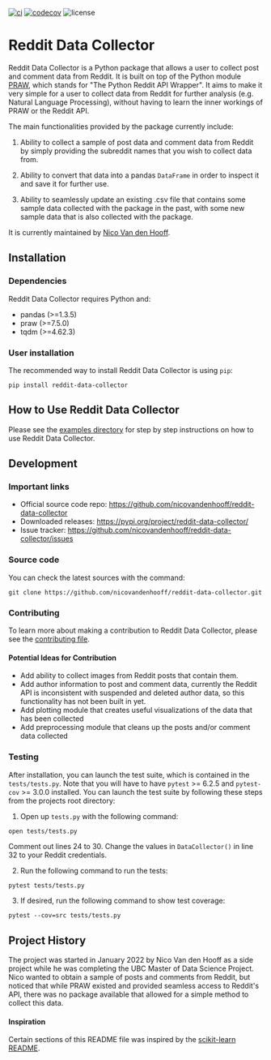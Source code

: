 [![ci](https://github.com/nicovandenhooff/reddit-data-collector/actions/workflows/ci.yml/badge.svg)](https://github.com/nicovandenhooff/reddit-data-collector/actions/workflows/ci.yml)
[![codecov](https://codecov.io/gh/nicovandenhooff/reddit-data-collector/branch/main/graph/badge.svg?token=G6KM5UCJ8N)](https://codecov.io/gh/nicovandenhooff/reddit-data-collector)
![license](https://img.shields.io/github/license/nicovandenhooff/reddit-data-collector)

# Reddit Data Collector

Reddit Data Collector is a Python package that allows a user to collect post and comment data from Reddit. It is built on top of the Python module [PRAW](https://praw.readthedocs.io/en/stable/), which stands for "The Python Reddit API Wrapper". It aims to make it very simple for a user to collect data from Reddit for further analysis (e.g. Natural Language Processing), without having to learn the inner workings of PRAW or the Reddit API.

The main functionalities provided by the package currently include:

1. Ability to collect a sample of post data and comment data from Reddit by simply providing the subreddit names that you wish to collect data from.

2. Ability to convert that data into a pandas `DataFrame` in order to inspect it and save it for further use.

3. Ability to seamlessly update an existing .csv file that contains some sample data collected with the package in the past, with some new sample data that is also collected with the package.

It is currently maintained by [Nico Van den Hooff](https://www.nicovandenhooff.com/).

## Installation

### Dependencies

Reddit Data Collector requires Python and:

- pandas (>=1.3.5)
- praw (>=7.5.0)
- tqdm (>=4.62.3)

### User installation

The recommended way to install Reddit Data Collector is using `pip`:

```shell
pip install reddit-data-collector
```

## How to Use Reddit Data Collector

Please see the [examples directory](https://github.com/nicovandenhooff/reddit-data-collector/tree/main/examples) for step by step instructions on how to use Reddit Data Collector.

## Development

### Important links

- Official source code repo: https://github.com/nicovandenhooff/reddit-data-collector
- Downloaded releases: https://pypi.org/project/reddit-data-collector/
- Issue tracker: https://github.com/nicovandenhooff/reddit-data-collector/issues

### Source code

You can check the latest sources with the command:

```shell
git clone https://github.com/nicovandenhooff/reddit-data-collector.git
```

### Contributing

To learn more about making a contribution to Reddit Data Collector, please see the [contributing file](https://github.com/nicovandenhooff/reddit-data-collector/blob/main/CONTRIBUTING.md).

#### Potential Ideas for Contribution

- Add ability to collect images from Reddit posts that contain them.
- Add author information to post and comment data, currently the Reddit API is inconsistent with suspended and deleted author data, so this functionality has not been built in yet.
- Add plotting module that creates useful visualizations of the data that has been collected
- Add preprocessing module that cleans up the posts and/or comment data collected

### Testing

After installation, you can launch the test suite, which is contained in the `tests/tests.py`.  Note that you will have to have `pytest` >= 6.2.5 and `pytest-cov` >= 3.0.0 installed.  You can launch the test suite by following these steps from the projects root directory:

1. Open up `tests.py` with the following command:

```bash
open tests/tests.py
```

Comment out lines 24 to 30.  Change the values in `DataCollector()` in line 32 to your Reddit credentials.

2. Run the following command to run the tests:

```shell
pytest tests/tests.py
```

3. If desired, run the following command to show test coverage:

```shell
pytest --cov=src tests/tests.py
```

## Project History

The project was started in January 2022 by Nico Van den Hooff as a side project while he was completing the UBC Master of Data Science Project.  Nico wanted to obtain a sample of posts and comments from Reddit, but noticed that while PRAW existed and provided seamless access to Reddit's API, there was no package available that allowed for a simple method to collect this data.

#### Inspiration

Certain sections of this README file was inspired by the [scikit-learn README](https://github.com/scikit-learn/scikit-learn/blob/main/README.rst).
